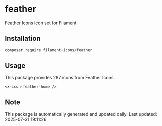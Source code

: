 # feather

Feather Icons icon set for Filament

## Installation

```bash
composer require filament-icons/feather
```

## Usage

This package provides 287 icons from Feather Icons.

```blade
<x-icon-feather-home />
```

## Note

This package is automatically generated and updated daily.
Last updated: 2025-07-31 19:11:26
